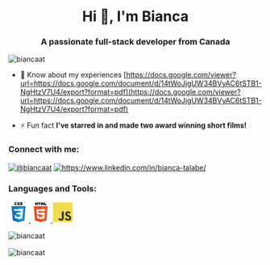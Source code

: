 <h1 align="center">Hi 👋, I'm Bianca</h1>
<h3 align="center">A passionate full-stack developer from Canada</h3>

<p align="left"> <img src="https://komarev.com/ghpvc/?username=biancaat&label=Profile%20views&color=0e75b6&style=flat" alt="biancaat" /> </p>

- 📄 Know about my experiences [https://docs.google.com/viewer?url=https://docs.google.com/document/d/14tWoJjgUW34BVyAC6tSTB1-NgHtzV7U4/export?format=pdf](https://docs.google.com/viewer?url=https://docs.google.com/document/d/14tWoJjgUW34BVyAC6tSTB1-NgHtzV7U4/export?format=pdf)

- ⚡ Fun fact **I've starred in and made two award winning short films!**

<h3 align="left">Connect with me:</h3>
<p align="left">
<a href="https://twitter.com/@biancaat" target="blank"><img align="center" src="https://raw.githubusercontent.com/rahuldkjain/github-profile-readme-generator/master/src/images/icons/Social/twitter.svg" alt="@biancaat" height="30" width="40" /></a>
<a href="https://linkedin.com/in/https://www.linkedin.com/in/bianca-talabe/" target="blank"><img align="center" src="https://raw.githubusercontent.com/rahuldkjain/github-profile-readme-generator/master/src/images/icons/Social/linked-in-alt.svg" alt="https://www.linkedin.com/in/bianca-talabe/" height="30" width="40" /></a>
</p>

<h3 align="left">Languages and Tools:</h3>
<p align="left"> <a href="https://www.w3schools.com/css/" target="_blank" rel="noreferrer"> <img src="https://raw.githubusercontent.com/devicons/devicon/master/icons/css3/css3-original-wordmark.svg" alt="css3" width="40" height="40"/> </a> <a href="https://www.w3.org/html/" target="_blank" rel="noreferrer"> <img src="https://raw.githubusercontent.com/devicons/devicon/master/icons/html5/html5-original-wordmark.svg" alt="html5" width="40" height="40"/> </a> <a href="https://developer.mozilla.org/en-US/docs/Web/JavaScript" target="_blank" rel="noreferrer"> <img src="https://raw.githubusercontent.com/devicons/devicon/master/icons/javascript/javascript-original.svg" alt="javascript" width="40" height="40"/> </a> </p>

<p><img align="center" src="https://github-readme-stats.vercel.app/api/top-langs?username=biancaat&show_icons=true&locale=en&layout=compact" alt="biancaat" /></p>

<p><img align="center" src="https://github-readme-streak-stats.herokuapp.com/?user=biancaat&" alt="biancaat" /></p>

